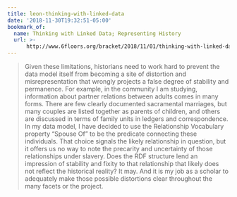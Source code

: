 ```yaml
---
title: leon-thinking-with-linked-data
date: '2018-11-30T19:32:51-05:00'
bookmark_of:
  name: Thinking with Linked Data; Representing History
  url: >-
      http://www.6floors.org/bracket/2018/11/01/thinking-with-linked-data-representing-history/
---
```

> Given these limitations, historians need to work hard to prevent the data model itself from becoming a site of distortion and misrepresentation that wrongly projects a false degree of stability and permanence. For example, in the community I am studying, information about partner relations between adults comes in many forms. There are few clearly documented sacramental marriages, but many couples are listed together as parents of children, and others are discussed in terms of family units in ledgers and correspondence. In my data model, I have decided to use the Relationship Vocabulary property “Spouse Of” to be the predicate connecting these individuals. That choice signals the likely relationship in question, but it offers us no way to note the precarity and uncertainty of those relationships under slavery. Does the RDF structure lend an impression of stability and fixity to that relationship that likely does not reflect the historical reality? It may. And it is my job as a scholar to adequately make those possible distortions clear throughout the many facets or the project.

